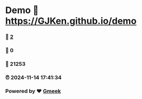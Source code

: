 # Demo :link: https://GJKen.github.io/demo 
### :page_facing_up: [2](https://GJKen.github.io/demo/tag.html) 
### :speech_balloon: 0 
### :hibiscus: 21253 
### :alarm_clock: 2024-11-14 17:41:34 
### Powered by :heart: [Gmeek](https://github.com/Meekdai/Gmeek)
